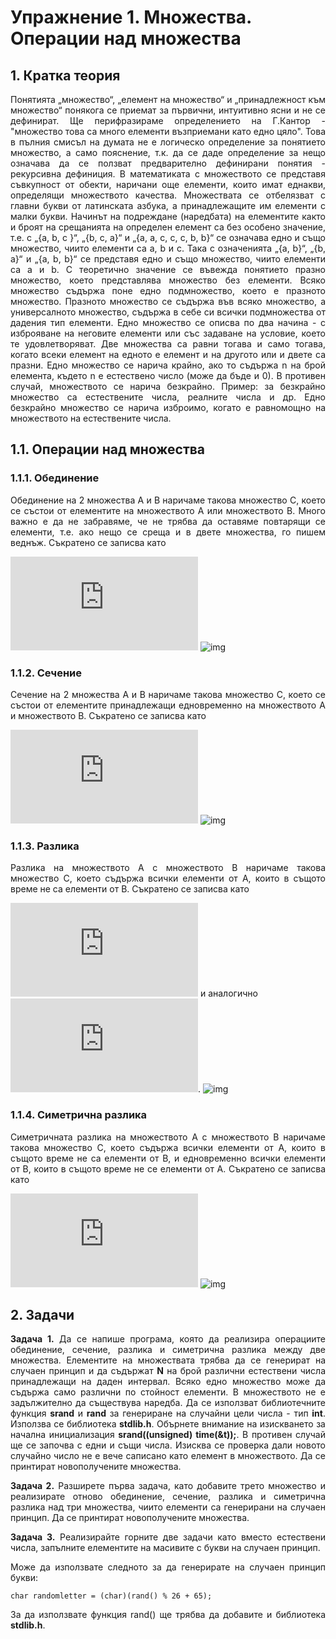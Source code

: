 # Упражнение 1. Множества. Операции над множества

## 1. Кратка теория
<p align="justify">
Понятията „множество“, „елемент на множество“ и „принадлежност към множество“ понякога се приемат за първични, интуитивно ясни и не се дефинират. Ще перифразираме определението на Г.Кантор - "множество това са много елементи възприемани като едно цяло". Това в пълния смисъл на думата не е логическо определение за понятието множество, а само пояснение, т.к. да се даде определение за нещо означава да се ползват предварително дефинирани понятия - рекурсивна дефиниция.
В математиката с множеството се представя съвкупност от обекти, наричани още елементи, които имат еднакви, определящи множеството качества. Множествата се отбелязват с главни букви от латинската азбука, а принадлежащите им елементи с малки букви. Начинът на подреждане (наредбата) на елементите както и броят на срещанията на определен елемент са без особено значение, т.е. с „{а, b, c }“, „{b, c, a}“ и „{a, a, c, c, c, b, b}“ се означава едно и също множество, чиито елементи са a, b и с. 
Така с означенията „{а, b}“, „{b, a}“ и „{a, b, b}“ се представя едно и също множество, чиито елементи са a и b. С теоретично значение се въвежда понятието празно множество, което представлява множество без елементи. Всяко множество съдържа поне едно подмножество, което е празното множество. Празното множество се съдържа във всяко множество, а универсалното множество, съдържа в себе си всички подмножества от дадения тип елементи.
Едно множество се описва по два начина - с изброяване на неговите елементи или със задаване на условие, което те удовлетворяват.
Две множества са равни тогава и само тогава, когато всеки елемент на едното е елемент и на другото или и двете са празни.
Едно множество се нарича крайно, ако то съдържа n на брой елемента, където n е естествено число (може да бъде и 0). В противен случай, множеството се нарича безкрайно. Пример: за безкрайно множество са естествените числа, реалните числа и др. Едно безкрайно множество се нарича изброимо, когато е равномощно на множеството на естествените числа.
</p>

## 1.1. Операции над множества

### 1.1.1. Обединение

<p align="justify">
Обединение на 2 множества A и B наричаме такова множество C, което се състои от елементите на множеството A или множеството B. Много важно е да не забравяме, че не трябва да оставяме повтарящи се елементи, т.е. ако нещо се среща и в двете множества, го пишем веднъж. Съкратено се записва като

![img](https://latex.codecogs.com/gif.latex?A%20%5Ccup%20B%20%3D%20%5Cleft%20%5C%7B%20x%5Cmid%20x%20%5Cin%20A%20%5Cvee%20x%20%5Cin%20B%20%5Cright%20%5C%7D)
![img](https://www.math10.com/en/university-math/sets/set-union.png)
### 1.1.2. Сечение

<p align="justify">
Сечение на 2 множества A и B наричаме такова множество C, което се състои от елементите принадлежащи едновременно на множеството А и множеството B. Съкратено се записва като</p> 

![img](https://latex.codecogs.com/gif.latex?A%20%5Ccap%20B%20%3D%20%5Cleft%20%5C%7B%20x%5Cmid%20x%20%5Cin%20A%20%5Cwedge%20x%20%5Cin%20B%20%5Cright%20%5C%7D)
![img](https://www.math10.com/en/university-math/sets/set-intersection.png)

### 1.1.3. Разлика

<p align="justify">
Разлика на множеството A с множеството B наричаме такова множество C, което съдържа всички елементи от A, които в същото време не са елементи от B. Съкратено се записва като</p> 

![img](https://latex.codecogs.com/gif.latex?A%20%5Cmid%20B%20%3D%20%5Cleft%20%5C%7B%20x%5Cmid%20x%20%5Cin%20A%20%5Cwedge%20x%20%5Cnotin%20B%20%5Cright%20%5C%7D) и аналогично ![img](https://latex.codecogs.com/gif.latex?B%20%5Cmid%20A%20%3D%20%5Cleft%20%5C%7B%20x%5Cmid%20x%20%5Cin%20B%20%5Cwedge%20x%20%5Cnotin%20A%20%5Cright%20%5C%7D).
![img](https://www.math10.com/en/university-math/sets/difference-of-two-sets.png)

### 1.1.4. Симетрична разлика

<p align="justify">
Симетричната разлика на множеството A с множеството B наричаме такова множество C, което съдържа всички елементи от A, които в същото време не са елементи от B, и едновременно всички елементи от B, които в същото време не се елементи от А. Съкратено се записва като</p> 

![img](https://latex.codecogs.com/gif.latex?A%20%5Cotimes%20B%20%3D%20%5Cleft%20%28%20A%20%5Csetminus%20B%20%5Cright%20%29%20%5Ccup%20%5Cleft%20%28%20B%20%5Csetminus%20A%20%5Cright%20%29)
![img](https://www.math10.com/en/university-math/sets/symmetric-difference.png)

## 2. Задачи

<p align="justify"><b>Задача 1.</b> Да се напише програма, която да реализира операциите обединение, сечение, разлика и симетрична разлика между две множества. Елементите на множествата трябва да се генерират на случаен принцип и да съдържат <b>N</b> на брой различни естествени числа принадлежащи на даден интервал. Всяко едно множество може да съдържа само различни по стойност елементи. В множеството не е задължително да съществува наредба. Да се използват библиотечните функция <b>srand</b> и <b>rand</b> за генериране на случайни цели числа - тип <b>int</b>. Използва се библиотека <b>stdlib.h</b>. Обърнете внимание на изискването за начална инициализация <b>srand((unsigned) time(&t));</b>. В противен случай ще се започва с едни и същи числа. Изисква се проверка дали новото случайно число не е вече саписано като елемент в множеството. Да се принтират новополучените множества.</p>

<p align="justify"><b>Задача 2.</b> Разширете първа задача, като добавите трето множество и реализирате отново обединение, сечение, разлика и симетрична разлика над три множества, чиито елементи са генерирани на случаен принцип. Да се принтират новополучените множества.</p>

<p align="justify"><b>Задача 3.</b> Реализирайте горните две задачи като вместо естествени числа, запълните елементите на масивите с букви на случаен принцип.</p> 

<p align="justify">Може да използвате следното за да генерирате на случаен принцип букви:</p>

```
char randomletter = (char)(rand() % 26 + 65); 
```

<p align="justify">За да използвате функция rand() ще трябва да добавите и библиотека <b>stdlib.h</b>.</p>
